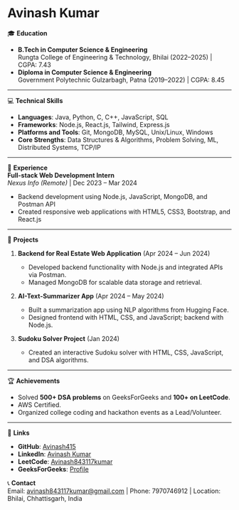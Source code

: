 # Avinash Kumar

🎓 **Education**  
- **B.Tech in Computer Science & Engineering**  
  Rungta College of Engineering & Technology, Bhilai (2022–2025) | CGPA: 7.43  
- **Diploma in Computer Science & Engineering**  
  Government Polytechnic Gulzarbagh, Patna (2019–2022) | CGPA: 8.45  

---

💻 **Technical Skills**  
- **Languages**: Java, Python, C, C++, JavaScript, SQL  
- **Frameworks**: Node.js, React.js, Tailwind, Express.js  
- **Platforms and Tools**: Git, MongoDB, MySQL, Unix/Linux, Windows  
- **Core Strengths**: Data Structures & Algorithms, Problem Solving, ML, Distributed Systems, TCP/IP  

---

🌟 **Experience**  
**Full-stack Web Development Intern**  
*Nexus Info (Remote)* | Dec 2023 – Mar 2024  
- Backend development using Node.js, JavaScript, MongoDB, and Postman API  
- Created responsive web applications with HTML5, CSS3, Bootstrap, and React.js  

---

🔨 **Projects**  
1. **Backend for Real Estate Web Application** (Apr 2024 – Jun 2024)  
   - Developed backend functionality with Node.js and integrated APIs via Postman.  
   - Managed MongoDB for scalable data storage and retrieval.  

2. **AI-Text-Summarizer App** (Apr 2024 – May 2024)  
   - Built a summarization app using NLP algorithms from Hugging Face.  
   - Designed frontend with HTML, CSS, and JavaScript; backend with Node.js.  

3. **Sudoku Solver Project** (Jan 2024)  
   - Created an interactive Sudoku solver with HTML, CSS, JavaScript, and DSA algorithms.  

---

🏆 **Achievements**  
- Solved **500+ DSA problems** on GeeksForGeeks and **100+ on LeetCode**.  
- AWS Certified.  
- Organized college coding and hackathon events as a Lead/Volunteer.  

---

📌 **Links**  
- **GitHub**: [Avinash415](https://github.com/Avinash415)  
- **LinkedIn**: [Avinash Kumar](https://www.linkedin.com/in/avinash-kumar-b14a46193/)  
- **LeetCode**: [Avinash843117kumar](https://leetcode.com/u/avinash843117kumar/)  
- **GeeksForGeeks**: [Profile](https://www.geeksforgeeks.org/user/avinash843sy4w/)  

📞 **Contact**  
Email: avinash843117kumar@gmail.com | Phone: 7970746912 | Location: Bhilai, Chhattisgarh, India  

